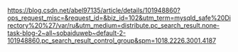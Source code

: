 https://blog.csdn.net/abel97135/article/details/101948860?ops_request_misc=&request_id=&biz_id=102&utm_term=mysqld_safe%20Directory%20%27/var/ru&utm_medium=distribute.pc_search_result.none-task-blog-2~all~sobaiduweb~default-2-101948860.pc_search_result_control_group&spm=1018.2226.3001.4187